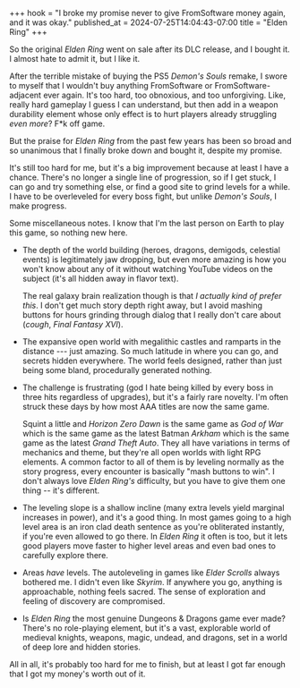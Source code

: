 +++
hook = "I broke my promise never to give FromSoftware money again, and it was okay."
published_at = 2024-07-25T14:04:43-07:00
title = "Elden Ring"
+++

So the original _Elden Ring_ went on sale after its DLC release, and I bought it. I almost hate to admit it, but I like it.

After the terrible mistake of buying the PS5 _Demon's Souls_ remake, I swore to myself that I wouldn't buy anything FromSoftware or FromSoftware-adjacent ever again. It's too hard, too obnoxious, and too unforgiving. Like, really hard gameplay I guess I can understand, but then add in a weapon durability element whose only effect is to hurt players already struggling _even more_? F*k off game.

But the praise for _Elden Ring_ from the past few years has been so broad and so unanimous that I finally broke down and bought it, despite my promise.

It's still too hard for me, but it's a big improvement because at least I have a chance. There's no longer a single line of progression, so if I get stuck, I can go and try something else, or find a good site to grind levels for a while. I have to be overleveled for every boss fight, but unlike _Demon's Souls_, I make progress.

Some miscellaneous notes. I know that I'm the last person on Earth to play this game, so nothing new here.

* The depth of the world building (heroes, dragons, demigods, celestial events) is legitimately jaw dropping, but even more amazing is how you won't know about any of it without watching YouTube videos on the subject (it's all hidden away in flavor text).

    The real galaxy brain realization though is that _I actually kind of prefer this_. I don't get much story depth right away, but I avoid mashing buttons for hours grinding through dialog that I really don't care about (*cough*, _Final Fantasy XVI_).

* The expansive open world with megalithic castles and ramparts in the distance --- just amazing. So much latitude in where you can go, and secrets hidden everywhere. The world feels designed, rather than just being some bland, procedurally generated nothing.

* The challenge is frustrating (god I hate being killed by every boss in three hits regardless of upgrades), but it's a fairly rare novelty. I'm often struck these days by how most AAA titles are now the same game.

    Squint a little and _Horizon Zero Dawn_ is the same game as _God of War_ which is the same game as the latest Batman _Arkham_ which is the same game as the latest _Grand Theft Auto_. They all have variations in terms of mechanics and theme, but they're all open worlds with light RPG elements. A common factor to all of them is by leveling normally as the story progress, every encounter is basically "mash buttons to win". I don't always love _Elden Ring's_ difficulty, but you have to give them one thing -- it's different.

* The leveling slope is a shallow incline (many extra levels yield marginal increases in power), and it's a good thing. In most games going to a high level area is an iron clad death sentence as you're obliterated instantly, if you're even allowed to go there. In _Elden Ring_ it often is too, but it lets good players move faster to higher level areas and even bad ones to carefully explore there.

* Areas _have_ levels. The autoleveling in games like _Elder Scrolls_ always bothered me. I didn't even like _Skyrim_. If anywhere you go, anything is approachable, nothing feels sacred. The sense of exploration and feeling of discovery are compromised.

* Is _Elden Ring_ the most genuine Dungeons & Dragons game ever made? There's no role-playing element, but it's a vast, explorable world of medieval knights, weapons, magic, undead, and dragons, set in a world of deep lore and hidden stories.

All in all, it's probably too hard for me to finish, but at least I got far enough that I got my money's worth out of it.